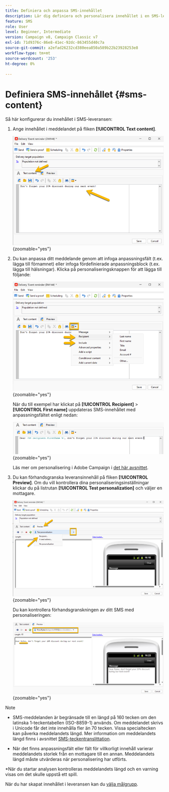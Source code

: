 ```yaml
---
title: Definiera och anpassa SMS-innehållet
description: Lär dig definiera och personalisera innehållet i en SMS-leverans
feature: SMS
role: User
level: Beginner, Intermediate
version: Campaign v8, Campaign Classic v7
exl-id: 71d9376c-86e8-41ec-92dc-863455d40c7a
source-git-commit: a2efad26232cd380eea850a589b22b23928253e8
workflow-type: tm+mt
source-wordcount: '253'
ht-degree: 0%

---
```


# Definiera SMS-innehållet {#sms-content}

Så här konfigurerar du innehållet i SMS-leveransen:

1. Ange innehållet i meddelandet på fliken **[!UICONTROL Text content]**.

   ![](assets/sms_content.png){zoomable="yes"}

1. Du kan anpassa ditt meddelande genom att infoga anpassningsfält (t.ex. lägga till förnamnet) eller infoga fördefinierade anpassningsblock (t.ex. lägga till hälsningar). Klicka på personaliseringsknappen för att lägga till följande:

   ![](assets/sms_perso.png){zoomable="yes"}

   När du till exempel har klickat på **[!UICONTROL Recipient]** > **[!UICONTROL First name]** uppdateras SMS-innehållet med anpassningsfältet enligt nedan:

   ![](assets/sms_perso_recipient.png){zoomable="yes"}

   Läs mer om personalisering i Adobe Campaign i [det här avsnittet](../personalize.md).

1. Du kan förhandsgranska leveransinnehåll på fliken **[!UICONTROL Preview]**. Om du vill kontrollera dina personaliseringsinställningar klickar du på listrutan **[!UICONTROL Test personalization]** och väljer en mottagare.

   ![](assets/sms_preview.png){zoomable="yes"}

   Du kan kontrollera förhandsgranskningen av ditt SMS med personaliseringen:

   ![](assets/sms_preview_phone.png){zoomable="yes"}

>[!NOTE]
>
>* SMS-meddelanden är begränsade till en längd på 160 tecken om den latinska 1-teckentabellen (ISO-8859-1) används. Om meddelandet skrivs i Unicode får det inte innehålla fler än 70 tecken. Vissa specialtecken kan påverka meddelandets längd. Mer information om meddelandets längd finns i avsnittet [SMS-teckentranslittation](smpp-external-account.md#smpp-channel-settings).
>
>* När det finns anpassningsfält eller fält för villkorligt innehåll varierar meddelandets storlek från en mottagare till en annan. Meddelandets längd måste utvärderas när personalisering har utförts.
>
>*När du startar analysen kontrolleras meddelandets längd och en varning visas om det skulle uppstå ett spill.

När du har skapat innehållet i leveransen kan du [välja målgrupp](sms-audience.md).
